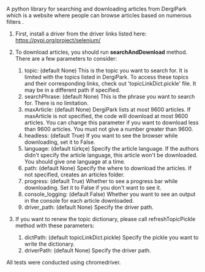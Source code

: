 A python library for searching and downloading articles from DergiPark which is a website where people can browse articles based on numerous filters . 

1. First, install a driver from the driver links listed here: https://pypi.org/project/selenium/

2. To download articles, you should run **searchAndDownload** method. There are a few parameters to consider: 
   1. topic: (default None) This is the topic you want to search for. It is limited with the topics listed in DergiPark. To access these topics and their corresponding links, check out 'topicLinkDict.pickle' file. It may be in a different path if specified. 
   2. searchPhrase: (default None) This is the phrase you want to search for. There is no limitation.
   3. maxArticle: (default None) DergiPark lists at most 9600 articles. If maxArticle is not specified, the code will download at most 9600 articles. You can change this parameter if you want to download less than 9600 articles. You must not give a number greater than 9600. 
   4. headless: (default True) If you want to see the browser while downloading, set it to False. 
   5. language: (default türkçe) Specify the article language. If the authors didn't specify the article language, this article won't be downloaded. You should give one language at a time. 
   6. path: (default None) Specify the where to download the articles. If not specified, creates an articles folder. 
   7. progress: (default True) Whether to see a progress bar while downloading. Set it to False if you don't want to see it. 
   8. console_logging: (default False) Whether you want to see an output in the console for each article downloaded. 
   9. driver_path: (default None) Specify the driver path. 
   
3. If you want to renew the topic dictionary, please call  refreshTopicPickle method with these parameters:
   1. dictPath: (default topicLinkDict.pickle) Specify the pickle you want to write the dictionary.
   2. driverPath: (default None) Specify the driver path.

All tests were conducted using chromedriver. 